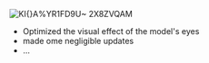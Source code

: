 
![KI{}A%YR1FD9U~ 2X8ZVQAM](https://github.com/Nanfengzhiwo1/Model_ShenJingXin/assets/107869748/7dcda0a2-bbed-4416-bb0f-dbdf7018a126)


- Optimized the visual effect of the model's eyes
- made ome negligible updates
- ...

